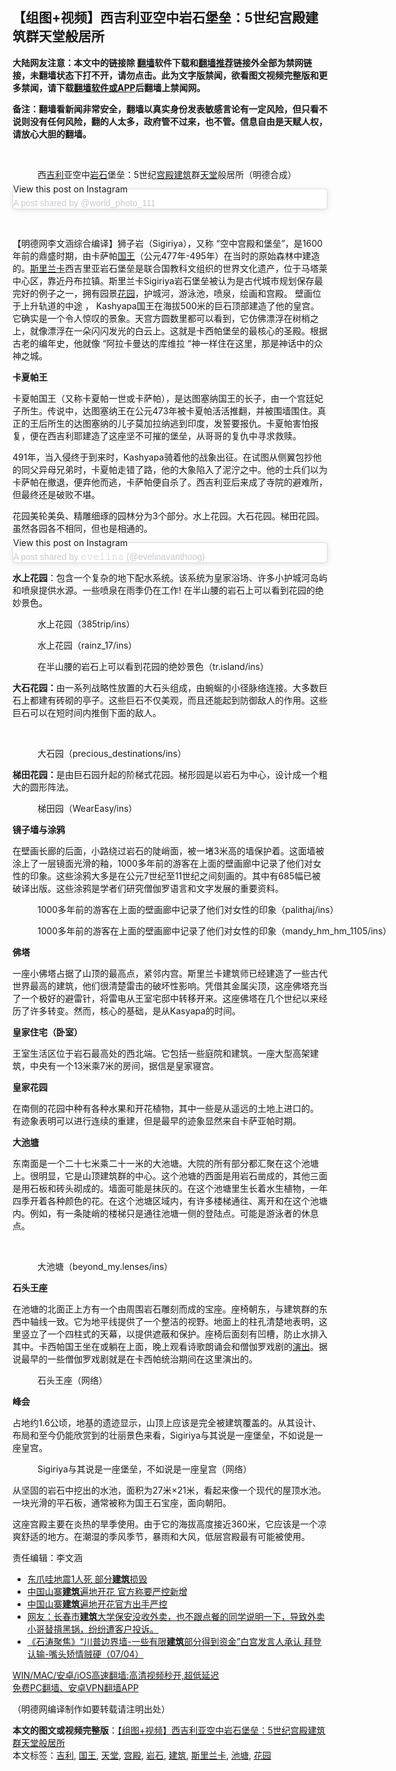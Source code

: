  <h2>【组图+视频】西吉利亚空中岩石堡垒：5世纪宫殿建筑群天堂般居所</h2> <p class="notice"><b>大陆网友注意：本文中的链接除 <a href="https://github.com/bannedbook/fanqiang" >翻墙</a>软件下载和<a href="https://github.com/killgcd/justmysocks/blob/master/README.md">翻墙推荐</a>链接外全部为禁网链接，未翻墙状态下打不开，请勿点击。此为文字版禁闻，欲看图文视频完整版和更多禁闻，请下载<a href="https://github.com/bannedbook/fanqiang">翻墙软件或APP</a>后翻墙上禁闻网。</p><p>备注：翻墙看新闻非常安全，翻墙以真实身份发表敏感言论有一定风险，但只看不说则没有任何风险，翻的人太多，政府管不过来，也不管。信息自由是天赋人权，请放心大胆的翻墙。</b></p>  <div class="entry"> <br /> <figure><a href="https://i1.wp.com/upload-images-bucket-v64rleca837do.s3.eu-west-1.amazonaws.com/wp-content/uploads/2021/04/13235946/%E6%9C%AA%E6%A0%87%E9%A2%98-1-68.jpg?fit=860%2C484&#038;ssl=1" data-caption="西吉利亚空中岩石堡垒：5世纪宫殿建筑群天堂般居所（明德合成）"></a><figcaption class="wp-caption-text">西<a href="https://www.bannedbook.org/bnews/tag/%E5%90%89%E5%88%A9/" class="st_tag internal_tag" rel="tag" title="标签 吉利 下的日志">吉利</a>亚空中<a href="https://www.bannedbook.org/bnews/tag/%E5%B2%A9%E7%9F%B3/" class="st_tag internal_tag" rel="tag" title="标签 岩石 下的日志">岩石</a>堡垒：5世纪<a href="https://www.bannedbook.org/bnews/tag/%E5%AE%AB%E6%AE%BF/" class="st_tag internal_tag" rel="tag" title="标签 宫殿 下的日志">宫殿</a><a href="https://www.bannedbook.org/bnews/tag/%E5%BB%BA%E7%AD%91/" class="st_tag internal_tag" rel="tag" title="标签 建筑 下的日志">建筑</a>群<a href="https://www.bannedbook.org/bnews/tag/%e5%a4%a9%e5%a0%82/" class="st_tag internal_tag" rel="tag" title="标签 天堂 下的日志">天堂</a>般居所（明德合成）</figcaption></figure> <blockquote class="instagram-media" data-instgrm-captioned data-instgrm-permalink="https://www.instagram.com/p/CMPWTgRJsNo/?utm_source=ig_embed&amp;utm_campaign=loading" data-instgrm-version="13" style=" background:#FFF; border:0; border-radius:3px; box-shadow:0 0 1px 0 rgba(0,0,0,0.5),0 1px 10px 0 rgba(0,0,0,0.15); margin: 1px; max-width:658px; min-width:326px; padding:0; width:99.375%; width:-webkit-calc(100% - 2px); width:calc(100% - 2px);"><p>  <a href="https://www.instagram.com/p/CMPWTgRJsNo/?utm_source=ig_embed&amp;utm_campaign=loading" style=" background:#FFFFFF; line-height:0; padding:0 0; text-align:center; text-decoration:none; width:100%;" target="_blank">             View this post on Instagram                       </p> <p></a> </p> <p><a href="https://www.instagram.com/p/CMPWTgRJsNo/?utm_source=ig_embed&amp;utm_campaign=loading" style=" color:#c9c8cd; font-family:Arial,sans-serif; font-size:14px; font-style:normal; font-weight:normal; line-height:17px; text-decoration:none;" target="_blank">A post shared by @world_photo_111</a></p> </blockquote> <p>&nbsp;</p> <p>【明德网李文涵综合编译】狮子岩（Sigiriya），又称 &#8220;空中宫殿和堡垒&#8221;，是1600年前的鼎盛时期，由卡萨帕<a href="https://www.bannedbook.org/bnews/tag/%e5%9b%bd%e7%8e%8b/" class="st_tag internal_tag" rel="tag" title="标签 国王 下的日志">国王</a>（公元477年-495年）在当时的原始森林中建造的。<a href="https://www.bannedbook.org/bnews/tag/%E6%96%AF%E9%87%8C%E5%85%B0%E5%8D%A1/" class="st_tag internal_tag" rel="tag" title="标签 斯里兰卡 下的日志">斯里兰卡</a>西吉里亚岩石堡垒是联合国教科文组织的世界文化遗产，位于马塔莱中心区，靠近丹布拉镇。斯里兰卡Sigiriya岩石堡垒被认为是古代城市规划保存最完好的例子之一，拥有园景<a href="https://www.bannedbook.org/bnews/tag/%e8%8a%b1%e5%9b%ad/" class="st_tag internal_tag" rel="tag" title="标签 花园 下的日志">花园</a>，护城河，游泳池，喷泉，绘画和宫殿。 壁画位于上升轨道的中途 ， Kashyapa国王在海拔500米的巨石顶部建造了他的皇宫。它确实是一个令人惊叹的景象。天宫方圆数里都可以看到，它仿佛漂浮在树梢之上，就像漂浮在一朵闪闪发光的白云上。这就是卡西帕堡垒的最核心的圣殿。根据古老的编年史，他就像 &#8220;阿拉卡曼达的库维拉 &#8220;神一样住在这里，那是神话中的众神之城。</p> <p><strong>卡夏帕王</strong></p> <p>卡夏帕国王（又称卡夏帕一世或卡萨帕），是达图塞纳国王的长子，由一个宫廷妃子所生。传说中，达图塞纳王在公元473年被卡夏帕活活推翻，并被围墙围住。真正的王后所生的达图塞纳的儿子莫加拉纳逃到印度，发誓要报仇。卡夏帕害怕报复，便在西吉利耶建造了这座坚不可摧的堡垒，从哥哥的复仇中寻求救赎。</p> <p>491年，当入侵终于到来时，Kashyapa骑着他的战象出征。在试图从侧翼包抄他的同父异母兄弟时，卡夏帕走错了路，他的大象陷入了泥泞之中。他的士兵们以为卡萨帕在撤退，便弃他而逃，卡萨帕便自杀了。西吉利亚后来成了寺院的避难所，但最终还是破败不堪。</p> <p>花园美轮美奂、精雕细琢的园林分为3个部分。水上花园。大石花园。梯田花园。虽然各园各不相同，但也是相通的。</p>  <blockquote class="instagram-media" data-instgrm-captioned data-instgrm-permalink="https://www.instagram.com/p/CNItK2XIf9v/?utm_source=ig_embed&amp;utm_campaign=loading" data-instgrm-version="13" style=" background:#FFF; border:0; border-radius:3px; box-shadow:0 0 1px 0 rgba(0,0,0,0.5),0 1px 10px 0 rgba(0,0,0,0.15); margin: 1px; max-width:658px; min-width:326px; padding:0; width:99.375%; width:-webkit-calc(100% - 2px); width:calc(100% - 2px);"><p>  <a href="https://www.instagram.com/p/CNItK2XIf9v/?utm_source=ig_embed&amp;utm_campaign=loading" style=" background:#FFFFFF; line-height:0; padding:0 0; text-align:center; text-decoration:none; width:100%;" target="_blank">             View this post on Instagram                       </p> <p></a> </p> <p><a href="https://www.instagram.com/p/CNItK2XIf9v/?utm_source=ig_embed&amp;utm_campaign=loading" style=" color:#c9c8cd; font-family:Arial,sans-serif; font-size:14px; font-style:normal; font-weight:normal; line-height:17px; text-decoration:none;" target="_blank">A post shared by 𝚎𝚟𝚎𝚕𝚒𝚗𝚊 (@evelinavanthoog)</a></p> </blockquote> <p><strong>水上花园</strong>：包含一个复杂的地下配水系统。该系统为皇家浴场、许多小护城河岛屿和喷泉提供水源。一些喷泉在雨季仍在工作! 在半山腰的岩石上可以看到花园的绝妙景色。</p> <figure id="attachment_32178" aria-describedby="caption-attachment-32178" style="width: 1155px" class="wp-caption alignnone"><figcaption id="caption-attachment-32178" class="wp-caption-text">水上花园（385trip/ins）</figcaption></figure> <figure id="attachment_32174" aria-describedby="caption-attachment-32174" style="width: 1151px" class="wp-caption alignnone"><figcaption id="caption-attachment-32174" class="wp-caption-text">水上花园（rainz_17/ins）</figcaption></figure> <figure id="attachment_32168" aria-describedby="caption-attachment-32168" style="width: 1154px" class="wp-caption alignnone"><figcaption id="caption-attachment-32168" class="wp-caption-text">在半山腰的岩石上可以看到花园的绝妙景色（tr.island/ins）</figcaption></figure> <p><strong>大石花园：</strong>由一系列战略性放置的大石头组成，由蜿蜒的小径脉络连接。大多数巨石上都建有砖砌的亭子。这些巨石不仅美观，而且还能起到防御敌人的作用。这些巨石可以在短时间内推倒下面的敌人。</p> <p>&nbsp;</p> <figure id="attachment_32169" aria-describedby="caption-attachment-32169" style="width: 866px" class="wp-caption alignnone"><figcaption id="caption-attachment-32169" class="wp-caption-text">大石园（precious_destinations/ins）</figcaption></figure> <p><strong>梯田花园：</strong>是由巨石园升起的阶梯式花园。梯形园是以岩石为中心，设计成一个粗大的圆形阵法。</p> <figure id="attachment_32171" aria-describedby="caption-attachment-32171" style="width: 1034px" class="wp-caption alignnone"><figcaption id="caption-attachment-32171" class="wp-caption-text">梯田园（WearEasy/ins）</figcaption></figure> <p><strong>镜子墙与涂鸦</strong></p> <p>在壁画长廊的后面，小路绕过岩石的陡峭面，被一堵3米高的墙保护着。这面墙被涂上了一层镜面光滑的釉，1000多年前的游客在上面的壁画廊中记录了他们对女性的印象。这些涂鸦大多是在公元7世纪至11世纪之间刻画的。其中有685幅已被破译出版。这些涂鸦是学者们研究僧伽罗语言和文字发展的重要资料。</p>  <figure id="attachment_32172" aria-describedby="caption-attachment-32172" style="width: 1150px" class="wp-caption alignnone"><figcaption id="caption-attachment-32172" class="wp-caption-text">1000多年前的游客在上面的壁画廊中记录了他们对女性的印象（palithaj/ins）</figcaption></figure> <figure id="attachment_32182" aria-describedby="caption-attachment-32182" style="width: 1152px" class="wp-caption alignnone"><figcaption id="caption-attachment-32182" class="wp-caption-text">1000多年前的游客在上面的壁画廊中记录了他们对女性的印象（mandy_hm_hm_1105/ins）</figcaption></figure> <p></p> <p><strong>佛塔</strong></p> <p>一座小佛塔占据了山顶的最高点，紧邻内宫。斯里兰卡建筑师已经建造了一些古代世界最高的建筑，他们很清楚雷击的破坏性影响。凭借其金属尖顶，这座佛塔充当了一个极好的避雷针，将雷电从王室宅邸中转移开来。这座佛塔在几个世纪以来经历了许多转变。然而，核心的基础，是从Kasyapa的时间。</p> <p><strong>皇家住宅（卧室）</strong></p> <p>王室生活区位于岩石最高处的西北端。它包括一些庭院和建筑。一座大型高架建筑，中央有一个13米乘7米的房间，据信是皇家寝宫。</p> <p><strong>皇家花园 </strong></p> <p>在南侧的花园中种有各种水果和开花植物，其中一些是从遥远的土地上进口的。 有迹象表明可以进行连续的重建，但是最早的迹象显然来自卡萨亚帕时期。</p> <p><strong>大<a href="https://www.bannedbook.org/bnews/tag/%E6%B1%A0%E5%A1%98/" class="st_tag internal_tag" rel="tag" title="标签 池塘 下的日志">池塘</a></strong></p> <p>东南面是一个二十七米乘二十一米的大池塘。大院的所有部分都汇聚在这个池塘上。很明显，它是山顶建筑群的中心。这个池塘的西面是用岩石凿成的，其他三面是用石板和砖头砌成的。墙面可能是抹灰的。在这个池塘里生长着水生植物，一年四季开着各种颜色的花。在这个池塘区域内，有许多楼梯通往、离开和在这个池塘内。例如，有一条陡峭的楼梯只是通往池塘一侧的登陆点。可能是游泳者的休息点。</p>  <p>&nbsp;</p> <figure id="attachment_32177" aria-describedby="caption-attachment-32177" style="width: 1153px" class="wp-caption alignnone"><figcaption id="caption-attachment-32177" class="wp-caption-text">大池塘（beyond_my.lenses/ins）</figcaption></figure> <p><strong>石头王座</strong></p> <p>在池塘的北面正上方有一个由周围岩石雕刻而成的宝座。座椅朝东，与建筑群的东西中轴线一致。它为地平线提供了一个整洁的视野。地面上的柱孔清楚地表明，这里竖立了一个四柱式的天幕，以提供遮蔽和保护。座椅后面刻有凹槽，防止水排入其中。卡西帕国王坐在或躺在上面，晚上观看诗歌朗诵会和僧伽罗戏剧的<span class='wp_keywordlink_affiliate'><a href="https://zh-cn.shenyunperformingarts.org/" title="演出" target="_blank">演出</a></span>。据说最早的一些僧伽罗戏剧就是在卡西帕统治期间在这里演出的。</p> <figure id="attachment_32179" aria-describedby="caption-attachment-32179" style="width: 889px" class="wp-caption alignnone"><figcaption id="caption-attachment-32179" class="wp-caption-text">石头王座（网络）</figcaption></figure> <p><strong>峰会</strong></p> <p>占地约1.6公顷，地基的遗迹显示，山顶上应该是完全被建筑覆盖的。从其设计、布局和至今仍能欣赏到的壮丽景色来看，Sigiriya与其说是一座堡垒，不如说是一座皇宫。</p> <figure id="attachment_32175" aria-describedby="caption-attachment-32175" style="width: 1157px" class="wp-caption alignnone"><figcaption id="caption-attachment-32175" class="wp-caption-text">Sigiriya与其说是一座堡垒，不如说是一座皇宫（网络）</figcaption></figure> <p>从坚固的岩石中挖出的水池，面积为27米×21米，看起来像一个现代的屋顶水池。一块光滑的平石板，通常被称为国王石宝座，面向朝阳。</p> <p>这座宫殿主要在炎热的旱季使用。由于它的海拔高度接近360米，它应该是一个凉爽舒适的地方。在潮湿的季风季节，暴雨和大风，低层宫殿最有可能被使用。</p> <p>责任编辑：李文涵 </p> <ul class='op-related-articles' title='相关阅读'> <li><a href='https://www.bannedbook.org/bnews/baitai/20210411/1524160.html' target='_blank'>东爪哇地震1人死 部分<b>建筑</b>损毁</a></li> <li><a href='https://www.bannedbook.org/bnews/ssgc/20210411/1523678.html' target='_blank'>中国山寨<b>建筑</b>遍地开花 官方称要严控新增</a></li> <li><a href='https://www.bannedbook.org/bnews/baitai/20210410/1523610.html' target='_blank'>中国山寨<b>建筑</b>遍地开花官方出手严控</a></li> <li><a href='https://www.bannedbook.org/bnews/bannedvideo/20210410/1523338.html' target='_blank'>网友：长春市<b>建筑</b>大学保安没收外卖，也不跟点餐的同学说明一下，导致外卖小哥替揹黑锅，纷纷遭客户投诉。</a></li> <li><a href='https://www.bannedbook.org/bnews/bannedvideo/20210408/1521665.html' target='_blank'>《石涛聚焦》“川普边界墙-一些有限<b>建筑</b>部分得到资金”白宫发言人承认 拜登认输-嘴头矫情贼硬（07/04）</a></li> </ul> <p class="texttj"> <a href="https://github.com/bannedbook/fanqiang/wiki/V2ray%E6%9C%BA%E5%9C%BA" target="_blank">WIN/MAC/安卓/iOS高速翻墙:高清视频秒开,超低延迟</a><br/> <a href="https://github.com/bannedbook/fanqiang/wiki/%E7%A6%81%E9%97%BB%E7%BD%91%E5%AE%89%E5%8D%93%E7%BF%BB%E5%A2%99%E6%96%B0%E9%97%BBAPP" target="_blank">免费PC翻墙、安卓VPN翻墙APP</a></p> <p>（明德网编译制作如要转载请注明出处）</p><a name='sharetosocial'></a>       <div><b>本文的图文或视频完整版</b>：<a href='https://www.bannedbook.org/bnews/comments/20210414/1525851.html'>【组图+视频】西吉利亚空中岩石堡垒：5世纪宫殿建筑群天堂般居所</a></div>  </div><!--END ENTRY--> <div class="postfooter"> <div>本文标签：<a href="https://www.bannedbook.org/bnews/tag/%E5%90%89%E5%88%A9/" rel="tag">吉利</a>, <a href="https://www.bannedbook.org/bnews/tag/%e5%9b%bd%e7%8e%8b/" rel="tag">国王</a>, <a href="https://www.bannedbook.org/bnews/tag/%e5%a4%a9%e5%a0%82/" rel="tag">天堂</a>, <a href="https://www.bannedbook.org/bnews/tag/%E5%AE%AB%E6%AE%BF/" rel="tag">宫殿</a>, <a href="https://www.bannedbook.org/bnews/tag/%E5%B2%A9%E7%9F%B3/" rel="tag">岩石</a>, <a href="https://www.bannedbook.org/bnews/tag/%E5%BB%BA%E7%AD%91/" rel="tag">建筑</a>, <a href="https://www.bannedbook.org/bnews/tag/%E6%96%AF%E9%87%8C%E5%85%B0%E5%8D%A1/" rel="tag">斯里兰卡</a>, <a href="https://www.bannedbook.org/bnews/tag/%E6%B1%A0%E5%A1%98/" rel="tag">池塘</a>, <a href="https://www.bannedbook.org/bnews/tag/%e8%8a%b1%e5%9b%ad/" rel="tag">花园</a></div>  </div><!--END POSTFOOTER--> 